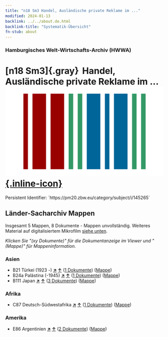 ```yaml
---
title: "n18 Sm3 Handel, Ausländische private Reklame im ..."
modified: 2024-01-13
backlink: ../../about.de.html
backlink-title: "Systematik-Übersicht"
fn-stub: about
---
```


### Hamburgisches Welt-Wirtschafts-Archiv (HWWA)

# [n18 Sm3]{.gray}&#8201; Handel, Ausländische private Reklame im ... &#160; [![Wikidata](/images/Wikidata-logo.svg "Wikidata"){.inline-icon}](http://www.wikidata.org/entity/Q104710921)

<div class="hint">Persistent Identifier: `https://pm20.zbw.eu/category/subject/i/145265`</div>







## Länder-Sacharchiv Mappen






Insgesamt 5 Mappen, 8 Dokumente - Mappen unvollständig. Weiteres Material auf digitalisiertem Mikrofilm [siehe unten](#filmsections).

_Klicken Sie "(xy Dokumente)" für die Dokumentanzeige im Viewer und "(Mappe)" für Mappeninformation._




### Asien

- B21 Türkei (1923 -) [**&nearr;**](../../../geo/i/141111/about.de.html "Türkei (1923 -) (alle Mappen)") [**&uarr;**](../../../geo/about.de.html#B21 "Ländersystematik") (<a href="https://pm20.zbw.eu/iiifview/folder/sh/141111,145265" title="über: Türkei (1923 -) : Handel, Ausländische private Reklame im ..." target="_blank">1 Dokumente</a>) ([Mappe](../../../../folder/sh/1411xx/141111/1452xx/145265/about.de.html))
- B24a Palästina (-1945) [**&nearr;**](../../../geo/i/141115/about.de.html "Palästina (-1945) (alle Mappen)") [**&uarr;**](../../../geo/about.de.html#B24a "Ländersystematik") (<a href="https://pm20.zbw.eu/iiifview/folder/sh/141115,145265" title="über: Palästina (-1945) : Handel, Ausländische private Reklame im ..." target="_blank">1 Dokumente</a>) ([Mappe](../../../../folder/sh/1411xx/141115/1452xx/145265/about.de.html))
- B111 Japan [**&nearr;**](../../../geo/i/141272/about.de.html "Japan (alle Mappen)") [**&uarr;**](../../../geo/about.de.html#B111 "Ländersystematik") (<a href="https://pm20.zbw.eu/iiifview/folder/sh/141272,145265" title="über: Japan : Handel, Ausländische private Reklame im ..." target="_blank">3 Dokumente</a>) ([Mappe](../../../../folder/sh/1412xx/141272/1452xx/145265/about.de.html))

### Afrika

- C87 Deutsch-Südwestafrika [**&nearr;**](../../../geo/i/141450/about.de.html "Deutsch-Südwestafrika (alle Mappen)") [**&uarr;**](../../../geo/about.de.html#C87 "Ländersystematik") (<a href="https://pm20.zbw.eu/iiifview/folder/sh/141450,145265" title="über: Deutsch-Südwestafrika : Handel, Ausländische private Reklame im ..." target="_blank">1 Dokumente</a>) ([Mappe](../../../../folder/sh/1414xx/141450/1452xx/145265/about.de.html))

### Amerika

- E86 Argentinien [**&nearr;**](../../../geo/i/141692/about.de.html "Argentinien (alle Mappen)") [**&uarr;**](../../../geo/about.de.html#E86 "Ländersystematik") (<a href="https://pm20.zbw.eu/iiifview/folder/sh/141692,145265" title="über: Argentinien : Handel, Ausländische private Reklame im ..." target="_blank">2 Dokumente</a>) ([Mappe](../../../../folder/sh/1416xx/141692/1452xx/145265/about.de.html))



<a id="filmsections" />













